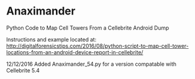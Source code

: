 # Anaximander
Python Code to Map Cell Towers From a Cellebrite Android Dump

Instructions and example located at: 
http://digitalforensicstips.com/2016/08/python-script-to-map-cell-tower-locations-from-an-android-device-report-in-cellebrite/

12/12/2016 Added Anaximander_54.py for a version compatable with Cellebrite 5.4
